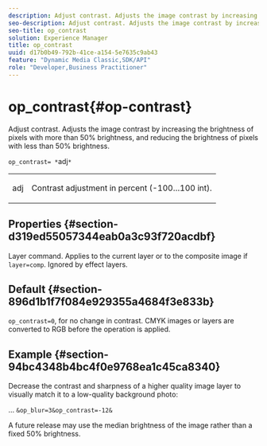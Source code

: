 ```yaml
---
description: Adjust contrast. Adjusts the image contrast by increasing the brightness of pixels with more than 50% brightness, and reducing the brightness of pixels with less than 50% brightness.
seo-description: Adjust contrast. Adjusts the image contrast by increasing the brightness of pixels with more than 50% brightness, and reducing the brightness of pixels with less than 50% brightness.
seo-title: op_contrast
solution: Experience Manager
title: op_contrast
uuid: d17b0b49-792b-41ce-a154-5e7635c9ab43
feature: "Dynamic Media Classic,SDK/API"
role: "Developer,Business Practitioner"
---
```


# op_contrast{#op-contrast}

Adjust contrast. Adjusts the image contrast by increasing the brightness of pixels with more than 50% brightness, and reducing the brightness of pixels with less than 50% brightness.

 `op_contrast= *`adj`*`

<table id="simpletable_8246802C74424A68A7A2EA5B50A89D42"> 
 <tr class="strow"> 
  <td class="stentry"> <p><span class="varname"> adj</span> </p> </td> 
  <td class="stentry"> <p>Contrast adjustment in percent (-100…100 int). </p></td> 
 </tr> 
</table>

## Properties {#section-d319ed55057344eab0a3c93f720acdbf}

Layer command. Applies to the current layer or to the composite image if `layer=comp`. Ignored by effect layers.

## Default {#section-896d1b1f7f084e929355a4684f3e833b}

`op_contrast=0`, for no change in contrast. CMYK images or layers are converted to RGB before the operation is applied.

## Example {#section-94bc4348b4bc4f0e9768ea1c45ca8340}

Decrease the contrast and sharpness of a higher quality image layer to visually match it to a low-quality background photo:

… `&op_blur=3&op_contrast=-12&`

A future release may use the median brightness of the image rather than a fixed 50% brightness. 
